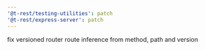 ```yaml
---
'@t-rest/testing-utilities': patch
'@t-rest/express-server': patch
---
```


fix versioned router route inference from method, path and version
